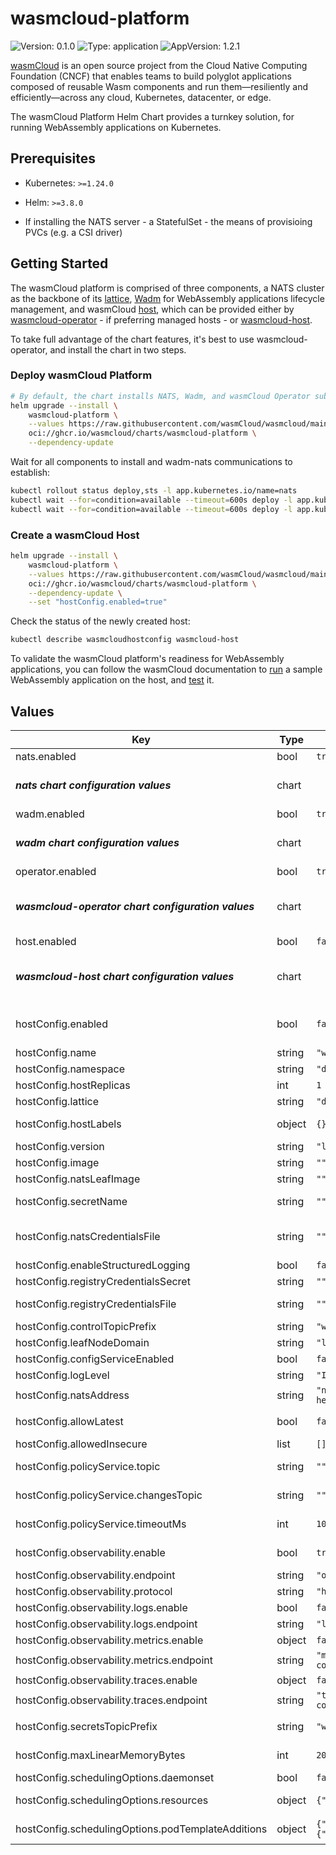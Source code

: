 # wasmcloud-platform

![Version: 0.1.0](https://img.shields.io/badge/Version-0.1.0-informational?style=flat-square) ![Type: application](https://img.shields.io/badge/Type-application-informational?style=flat-square) ![AppVersion: 1.2.1](https://img.shields.io/badge/AppVersion-1.2.1-informational?style=flat-square)

[wasmCloud](https://wasmcloud.com/docs/intro) is an open source project from the Cloud Native Computing Foundation (CNCF) that enables teams to build polyglot applications composed of reusable Wasm components and run them—resiliently and efficiently—across any cloud, Kubernetes, datacenter, or edge.

The wasmCloud Platform Helm Chart provides a turnkey solution, for running WebAssembly applications on Kubernetes.

## Prerequisites

*   Kubernetes: `>=1.24.0`

*   Helm: `>=3.8.0`

*   If installing the NATS server - a StatefulSet - the means of provisioing PVCs (e.g. a CSI driver)

## Getting Started

The wasmCloud platform is comprised of three components, a NATS cluster as the backbone of its [lattice](https://wasmcloud.com/docs/concepts/lattice), [Wadm](https://wasmcloud.com/docs/ecosystem/wadm) for WebAssembly applications lifecycle management, and wasmCloud [host](https://wasmcloud.com/docs/concepts/hosts), which can be provided either by [wasmcloud-operator](https://github.com/wasmcloud/wasmcloud-operator) - if preferring managed hosts - or [wasmcloud-host](https://github.com/wasmCloud/wasmCloud/tree/main/charts/wasmcloud-host).

To take full advantage of the chart features, it's best to use wasmcloud-operator, and install the chart in two steps.

### Deploy wasmCloud Platform

```bash
# By default, the chart installs NATS, Wadm, and wasmCloud Operator subcharts
helm upgrade --install \
    wasmcloud-platform \
    --values https://raw.githubusercontent.com/wasmCloud/wasmcloud/main/charts/wasmcloud-platform/values.yaml \
    oci://ghcr.io/wasmcloud/charts/wasmcloud-platform \
    --dependency-update
```

Wait for all components to install and wadm-nats communications to establish:

```bash
kubectl rollout status deploy,sts -l app.kubernetes.io/name=nats
kubectl wait --for=condition=available --timeout=600s deploy -l app.kubernetes.io/name=wadm
kubectl wait --for=condition=available --timeout=600s deploy -l app.kubernetes.io/name=wasmcloud-operator
```

### Create a wasmCloud Host

```bash
helm upgrade --install \
    wasmcloud-platform \
    --values https://raw.githubusercontent.com/wasmCloud/wasmcloud/main/charts/wasmcloud-platform/values.yaml \
    oci://ghcr.io/wasmcloud/charts/wasmcloud-platform \
    --dependency-update \
    --set "hostConfig.enabled=true"
```

Check the status of the newly created host:

```bash
kubectl describe wasmcloudhostconfig wasmcloud-host
```

To validate the wasmCloud platform's readiness for WebAssembly applications, you can follow the wasmCloud documentation to [run](https://wasmcloud.com/docs/deployment/k8s/kind#run-a-webassembly-component-on-kubernetes) a sample WebAssembly application on the host, and [test](https://wasmcloud.com/docs/deployment/k8s/kind#test-the-application) it.

## Values

| Key                                                 | Type   | Default                                                  | Description                                                                                                                                                                        |
| --------------------------------------------------- | ------ | -------------------------------------------------------- | ---------------------------------------------------------------------------------------------------------------------------------------------------------------------------------- |
| nats.enabled                                        | bool   | `true`                                                   | Whether to install the nats subchart                                                                                                                                               |
| ***nats chart configuration values***               | chart  |                                                          | For the most up to date information, please see the official NATS.io helm chart on ArtifactHUB: <https://artifacthub.io/packages/helm/nats/nats>                                   |
| wadm.enabled                                        | bool   | `true`                                                   | Whether to install the wadm subchart                                                                                                                                               |
| ***wadm chart configuration values***               | chart  |                                                          | For the most up to date information, please see the Wadm helm chart on GitHub: Source: <https://github.com/wasmCloud/wasmcloud-operator/main/examples/quickstart/wadm-values.yaml> |
| operator.enabled                                    | bool   | `true`                                                   | Whether to install the wasmcloud-operator subchart                                                                                                                                 |
| ***wasmcloud-operator chart configuration values*** | chart  |                                                          | For the most up to date information, please see the wasmcloud-operator helm chart on GitHub: <https://github.com/wasmCloud/wasmcloud-operator/main/charts/wasmcloud-operator>      |
| host.enabled                                        | bool   | `false`                                                  | Whether to install the wasmcloud-host subchart                                                                                                                                     |
| ***wasmcloud-host chart configuration values***     | chart  |                                                          | For the most up to date information, please see the wasmcloud-host helm chart on GitHub: <https://github.com/wasmCloud/wasmCloud/main/charts/wasmcloud-host>                       |
| hostConfig.enabled                                  | bool   | `false`                                                  | Whether to use the wasmCloud host configuration custom resource. This requires the WasmCloudHostConfig CRD, which is part of wasmcloud-operator.                                   |
| hostConfig.name                                     | string | `"wasmcloud-host"`                                       | Name of the wasmCloud host configuration resource.                                                                                                                                 |
| hostConfig.namespace                                | string | `"default"`                                              | Namespace to deploy the wasmCloud host to.                                                                                                                                         |
| hostConfig.hostReplicas                             | int    | `1`                                                      | Number of hosts (pods).                                                                                                                                                            |
| hostConfig.lattice                                  | string | `"default"`                                              | The lattice to connect the hosts to.                                                                                                                                               |
| hostConfig.hostLabels                               | object | `{}`                                                     | Additional labels to apply to the host other than the defaults set in the controller.                                                                                              |
| hostConfig.version                                  | string | `"latest"`                                               | Which wasmCloud version to use.                                                                                                                                                    |
| hostConfig.image                                    | string | `""`                                                     | If not provided, the image corresponding to the `version` will be used.                                                                                                            |
| hostConfig.natsLeafImage                            | string | `""`                                                     | If not provided, the default upstream image will be used.                                                                                                                          |
| hostConfig.secretName                               | string | `""`                                                     | The name of a secret containing a set of NATS credentials under 'nats.creds' key.                                                                                                  |
| hostConfig.natsCredentialsFile                      | string | `""`                                                     | The file containing the NATS access credentials; if provided, the file must be placed within the chart's main directory or one of its subdirectories.                              |
| hostConfig.enableStructuredLogging                  | bool   | `false`                                                  | Enable structured logging for host logs.                                                                                                                                           |
| hostConfig.registryCredentialsSecret                | string | `""`                                                     | The name of a secret containing the registry credentials.                                                                                                                          |
| hostConfig.registryCredentialsFile                  | string | `""`                                                     | The file containing the login credentials for the private registry where wasmCloud host images are stored.                                                                         |
| hostConfig.controlTopicPrefix                       | string | `"wasmbus.ctl"`                                          | The control topic prefix to use for the host.                                                                                                                                      |
| hostConfig.leafNodeDomain                           | string | `"leaf"`                                                 | The leaf node domain to use for the NATS sidecar.                                                                                                                                  |
| hostConfig.configServiceEnabled                     | bool   | `false`                                                  | Makes wasmCloud host issue requests to a config service on startup.                                                                                                                |
| hostConfig.logLevel                                 | string | `"INFO"`                                                 | The log level to use for the host.                                                                                                                                                 |
| hostConfig.natsAddress                              | string | `"nats://nats-headless.default.svc.cluster.local"`                | The address of the NATS server to connect to.                                                                                                                                      |
| hostConfig.allowLatest                              | bool   | `false`                                                  | Allow the host to deploy using the latest tag on OCI components or providers.                                                                                                      |
| hostConfig.allowedInsecure                          | list   | `[]`                                                     | Allow the host to pull artifacts from OCI registries insecurely.                                                                                                                   |
| hostConfig.policyService.topic                      | string | `""`                                                     | If provided, enables policy checks on start actions and component invocations.                                                                                                     |
| hostConfig.policyService.changesTopic               | string | `""`                                                     | If provided, allows the host to subscribe to updates on past policy decisions. Requires 'topic' to be set.                                                                         |
| hostConfig.policyService.timeoutMs                  | int    | `1000`                                                   | If provided, allows setting a custom timeout for requesting policy decisions; defaults to 1000. Requires 'topic' to be set.                                                        |
| hostConfig.observability.enable                     | bool   | `true`                                                   | Enables all signals (logs/metrics/traces) at once. Set it to 'false' and enable each signal individually in case you don't need all of them.                                       |
| hostConfig.observability.endpoint                   | string | `"otel-collector.svc"`                                   | The OpenTelemetry collector endpoint configuration.                                                                                                                                |
| hostConfig.observability.protocol                   | string | `"http"`                                                 | The OpenTelemetry collector protocol (http, grpc).                                                                                                                                 |
| hostConfig.observability.logs.enable                | bool   | `false`                                                  | Use if setting observability signals individually.                                                                                                                                 |
| hostConfig.observability.logs.endpoint              | string | `"logs-specific-otel-collector.svc"`                     |                                                                                                                                                                                    |
| hostConfig.observability.metrics.enable             | object | `false`                                                  | Use if setting observability signals individually.                                                                                                                                 |
| hostConfig.observability.metrics.endpoint           | string | `"metrics-specific-otel-collector.svc"`                  |                                                                                                                                                                                    |
| hostConfig.observability.traces.enable              | object | `false`                                                  | Use if setting observability signals individually.                                                                                                                                 |
| hostConfig.observability.traces.endpoint            | string | `"traces-specific-otel-collector.svc"`                   |                                                                                                                                                                                    |
| hostConfig.secretsTopicPrefix                       | string | `"wasmcloud.secrets"`                                    | For more context, please see:  <https://wasmcloud.com/docs/concepts/secrets>                                                                                                       |
| hostConfig.maxLinearMemoryBytes                     | int    | `20000000`                                               | The maximum amount of memory bytes that a component can allocate.                                                                                                                  |
| hostConfig.schedulingOptions.daemonset              | bool   | `false`                                                  | Whether to run the wasmCloud host as a DaemonSet                                                                                                                                   |
| hostConfig.schedulingOptions.resources              | object | `{"nats":{},"wasmCloudHost":{}}`                         | See <https://kubernetes.io/docs/concepts/configuration/manage-resources-containers/> for valid values                                                                              |
| hostConfig.schedulingOptions.podTemplateAdditions   | object | `{"spec":{"nodeSelector":{"kubernetes.io/os":"linux"}}}` | Note that you *cannot* set the `containers` field here as it is managed by the controller.                                                                                         |

